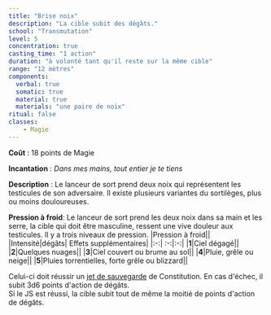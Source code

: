 ```yaml
---
title: "Brise noix"
description: "La cible subit des dégâts."
school: "Transmutation"
level: 5
concentration: true
casting_time: "1 action"
duration: "à volonté tant qu'il reste sur la même cible"
range: "12 mètres"
components:
  verbal: true
  somatic: true
  material: true
  materials: "une paire de noix"
ritual: false
classes:
    - Magie
---
```

**Coût** : 18 points de Magie  

**Incantation** : *Dans mes mains, tout entier je te tiens*    

**Description** : Le lanceur de sort prend deux noix qui représentent les testicules de son adversaire. Il existe plusieurs variantes du sortilèges, plus ou moins douloureuses.

**Pression à froid**: Le lanceur de sort prend les deux noix dans sa main et les serre, la cible qui doit être masculine, ressent une vive douleur aux testicules. Il y a trois niveaux de pression.
|Pression à froid||
|Intensité|dégâts| Effets supplémentaires|
|:-:| :-:|:-:|
|**1**|Ciel dégagé||
|**2**|Quelques nuages||
|**3**|Ciel couvert ou brume au sol||
|**4**|Pluie, grêle ou neige||
|**5**|Pluies torrentielles, forte grêle ou blizzard||


Celui-ci doit réussir un [jet de sauvegarde](/utiliser-les-caracteristiques/#jets-de-sauvegarde) de Constitution. En cas d'échec, il subit 3d6 points d'action de dégâts.  
Si le JS est réussi, la cible subit tout de même la moitié de points d'action de dégâts.   